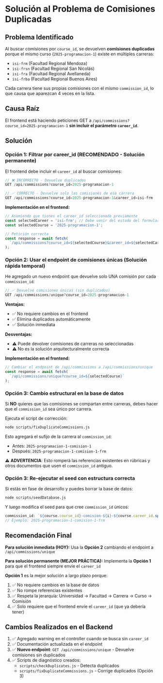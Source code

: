 # Solución al Problema de Comisiones Duplicadas

## Problema Identificado

Al buscar comisiones por `course_id`, se devuelven **comisiones duplicadas** porque el mismo curso (`2025-programacion-1`) existe en múltiples carreras:
- `isi-frm` (Facultad Regional Mendoza)
- `isi-frsn` (Facultad Regional San Nicolás)  
- `isi-fra` (Facultad Regional Avellaneda)
- `isi-frba` (Facultad Regional Buenos Aires)

Cada carrera tiene sus propias comisiones con el mismo `commission_id`, lo que causa que aparezcan 4 veces en la lista.

## Causa Raíz

El frontend está haciendo peticiones GET a `/api/commissions?course_id=2025-programacion-1` **sin incluir el parámetro `career_id`**.

## Solución

### Opción 1: Filtrar por career_id (RECOMENDADO - Solución permanente)

El frontend debe incluir el `career_id` al buscar comisiones:

```javascript
// ❌ INCORRECTO - Devuelve duplicados
GET /api/commissions?course_id=2025-programacion-1

// ✅ CORRECTO - Devuelve solo las comisiones de esa carrera
GET /api/commissions?course_id=2025-programacion-1&career_id=isi-frm
```

**Implementación en el frontend:**

```javascript
// Asumiendo que tienes el career_id seleccionado previamente
const selectedCareer = 'isi-frm'; // Debe venir del estado del formulario
const selectedCourse = '2025-programacion-1';

// Petición correcta
const response = await fetch(
  `/api/commissions?course_id=${selectedCourse}&career_id=${selectedCareer}`
);
```

### Opción 2: Usar el endpoint de comisiones únicas (Solución rápida temporal)

He agregado un nuevo endpoint que devuelve solo UNA comisión por cada `commission_id`:

```javascript
// ✅ Devuelve comisiones únicas (sin duplicados)
GET /api/commissions/unique?course_id=2025-programacion-1
```

**Ventajas:**
- ✅ No requiere cambios en el frontend
- ✅ Elimina duplicados automáticamente
- ✅ Solución inmediata

**Desventajas:**
- ⚠️ Puede devolver comisiones de carreras no seleccionadas
- ⚠️ No es la solución arquitecturalmente correcta

**Implementación en el frontend:**

```javascript
// Cambiar el endpoint de /api/commissions a /api/commissions/unique
const response = await fetch(
  `/api/commissions/unique?course_id=${selectedCourse}`
);
```

### Opción 3: Cambio estructural en la base de datos

Si **NO** quieres que las comisiones se compartan entre carreras, debes hacer que el `commission_id` sea único por carrera.

Ejecuta el script de corrección:

```bash
node scripts/fixDuplicateCommissions.js
```

Esto agregará el sufijo de la carrera al `commission_id`:
- Antes: `2025-programacion-1-comision-1`
- Después: `2025-programacion-1-comision-1-frm`

⚠️ **ADVERTENCIA**: Esto romperá las referencias existentes en rúbricas y otros documentos que usen el `commission_id` antiguo.

### Opción 3: Re-ejecutar el seed con estructura correcta

Si estás en fase de desarrollo y puedes borrar la base de datos:

```bash
node scripts/seedDatabase.js
```

Y luego modifica el seed para que cree `commission_id` únicos:

```javascript
commission_id: `${course.course_id}-comision-${i}-${course.career_id.split('-')[1]}`,
// Ejemplo: 2025-programacion-1-comision-1-frm
```

## Recomendación Final

**Para solución inmediata (HOY):** Usa la **Opción 2** cambiando el endpoint a `/api/commissions/unique`

**Para solución permanente (MEJOR PRÁCTICA):** Implementa la **Opción 1** para que el frontend siempre envíe el `career_id`

**Opción 1** es la mejor solución a largo plazo porque:
1. ✅ No requiere cambios en la base de datos
2. ✅ No rompe referencias existentes
3. ✅ Respeta la jerarquía: Universidad → Facultad → Carrera → Curso → Comisión
4. ✅ Solo requiere que el frontend envíe el `career_id` (que ya debería tener)

## Cambios Realizados en el Backend

1. ✅ Agregado warning en el controller cuando se busca sin `career_id`
2. ✅ Documentación actualizada en el endpoint
3. ✅ **Nuevo endpoint**: `GET /api/commissions/unique` - Devuelve comisiones sin duplicados
4. ✅ Scripts de diagnóstico creados:
   - `scripts/checkDuplicates.js` - Detecta duplicados
   - `scripts/fixDuplicateCommissions.js` - Corrige duplicados (Opción 3)
